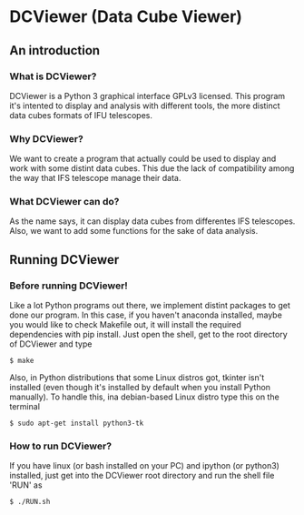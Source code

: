 # DCViewer (Data Cube Viewer)

## An introduction

### What is DCViewer?
DCViewer is a Python 3 graphical interface GPLv3 licensed. This program it's intented to display and analysis with different tools, the more distinct data cubes formats of IFU telescopes.

### Why DCViewer?
We want to create a program that actually could be used to display and work with some distint data cubes. This due the lack of compatibility among the way that IFS telescope manage their data.

### What DCViewer can do?
As the name says, it can display data cubes from differentes IFS telescopes. Also, we want to add some functions for the sake of data analysis.

## Running DCViewer

### Before running DCViewer!
Like a lot Python programs out there, we implement distint packages to get done our program. In this case, if you haven't anaconda installed, maybe you would like to check Makefile out, it will install the required dependencies with pip install. Just open the shell, get to the root directory of DCViewer and type

```console
$ make
```

Also, in Python distributions that some Linux distros got, tkinter isn't installed (even though it's installed by default when you install Python manually). To handle this, ina debian-based Linux distro type this on the terminal

```console
$ sudo apt-get install python3-tk
```

### How to run DCViewer?
If you have linux (or bash installed on your PC) and ipython (or python3) installed, just get into the DCViewer root directory and run the shell file 'RUN' as

```console
$ ./RUN.sh
```




